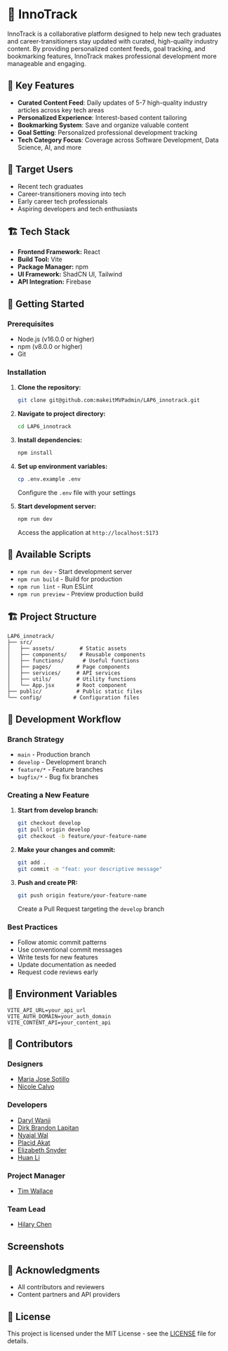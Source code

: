 # 🎯 InnoTrack

InnoTrack is a collaborative platform designed to help new tech graduates and career-transitioners stay updated with curated, high-quality industry content. By providing personalized content feeds, goal tracking, and bookmarking features, InnoTrack makes professional development more manageable and engaging.

## 🌟 Key Features

- **Curated Content Feed**: Daily updates of 5-7 high-quality industry articles across key tech areas
- **Personalized Experience**: Interest-based content tailoring
- **Bookmarking System**: Save and organize valuable content
- **Goal Setting**: Personalized professional development tracking
- **Tech Category Focus**: Coverage across Software Development, Data Science, AI, and more

## 🎯 Target Users

- Recent tech graduates
- Career-transitioners moving into tech
- Early career tech professionals
- Aspiring developers and tech enthusiasts

## 🏗️ Tech Stack

- **Frontend Framework:** React
- **Build Tool:** Vite
- **Package Manager:** npm
- **UI Framework:** ShadCN UI, Tailwind
- **API Integration:** Firebase

## 🚀 Getting Started

### Prerequisites

- Node.js (v16.0.0 or higher)
- npm (v8.0.0 or higher)
- Git

### Installation

1. **Clone the repository:**
   ```sh
   git clone git@github.com:makeitMVPadmin/LAP6_innotrack.git
   ```

2. **Navigate to project directory:**
   ```sh
   cd LAP6_innotrack
   ```

3. **Install dependencies:**
   ```sh
   npm install
   ```

4. **Set up environment variables:**
   ```sh
   cp .env.example .env
   ```
   Configure the `.env` file with your settings

5. **Start development server:**
   ```sh
   npm run dev
   ```
   Access the application at `http://localhost:5173`

## 📝 Available Scripts

- `npm run dev` - Start development server
- `npm run build` - Build for production
- `npm run lint` - Run ESLint
- `npm run preview` - Preview production build

## 🏗️ Project Structure

```
LAP6_innotrack/
├── src/
│   ├── assets/        # Static assets
│   ├── components/    # Reusable components
│   ├── functions/      # Useful functions
│   ├── pages/        # Page components
│   ├── services/     # API services
│   ├── utils/        # Utility functions
│   └── App.jsx       # Root component
├── public/           # Public static files
└── config/          # Configuration files
```

## 👥 Development Workflow

### Branch Strategy

- `main` - Production branch
- `develop` - Development branch
- `feature/*` - Feature branches
- `bugfix/*` - Bug fix branches

### Creating a New Feature

1. **Start from develop branch:**
   ```sh
   git checkout develop
   git pull origin develop
   git checkout -b feature/your-feature-name
   ```

2. **Make your changes and commit:**
   ```sh
   git add .
   git commit -m "feat: your descriptive message"
   ```

3. **Push and create PR:**
   ```sh
   git push origin feature/your-feature-name
   ```
   Create a Pull Request targeting the `develop` branch

### Best Practices

- Follow atomic commit patterns
- Use conventional commit messages
- Write tests for new features
- Update documentation as needed
- Request code reviews early

## 🔐 Environment Variables

```env
VITE_API_URL=your_api_url
VITE_AUTH_DOMAIN=your_auth_domain
VITE_CONTENT_API=your_content_api
```

## 🤝 Contributors

### Designers
- <a href="https://www.linkedin.com/in/mjsotillo/">Maria Jose Sotillo</a>
- <a href="https://www.linkedin.com/in/nicuxdesigner/">Nicole Calvo</a>
  
### Developers
- <a href="https://www.linkedin.com/in/darylwanji/">Daryl Wanji</a>
- <a href="https://www.linkedin.com/in/dbslapitan/">Dirk Brandon Lapitan</a>
- <a href="https://www.linkedin.com/in/nyajal-wal/">Nyajal Wal</a>
- <a href="https://www.linkedin.com/in/placidakat/">Placid Akat</a>
- <a href="https://www.linkedin.com/in/elizabethmerylsnyder/">Elizabeth Snyder</a>
- <a href="https://www.linkedin.com/in/huanli1008/">Huan Li</a>
  
### Project Manager
- <a href="https://www.linkedin.com/in/timothy-wallace-dev/">Tim Wallace</a>
  
### Team Lead
- <a href="https://www.linkedin.com/in/hilarykhc/">Hilary Chen</a>

## Screenshots 

## 🙏 Acknowledgments

- All contributors and reviewers
- Content partners and API providers

## 📄 License

This project is licensed under the MIT License - see the [LICENSE](LICENSE) file for details.


